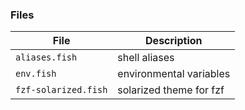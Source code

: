 ### Files

File               | Description
-------------------|----------------------------------------------------------------------------------------
`aliases.fish`     | shell aliases
`env.fish`          | environmental variables
`fzf-solarized.fish` | solarized theme for fzf
